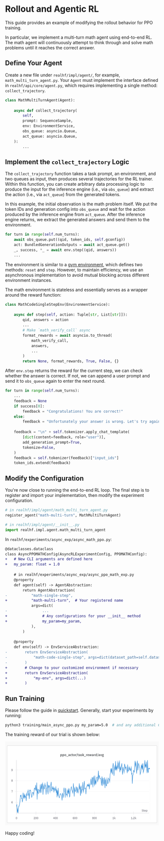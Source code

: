 # Rollout and Agentic RL

This guide provides an example of modifying the rollout behavior for PPO training.

In particular, we implement a multi-turn math agent using end-to-end RL. The math agent will continuously attempt to think through and solve math problems until it reaches the correct answer.

## Define Your Agent

Create a new file under `realhf/impl/agent/`, for example, `math_multi_turn_agent.py`. Your `Agent` must implement the interface defined in `realhf/api/core/agent.py`, which requires implementing a single method: `collect_trajectory`.

```python
class MathMultiTurnAgent(Agent):
    
    async def collect_trajectory(
        self,
        prompt: SequenceSample,
        env: EnvironmentService,
        obs_queue: asyncio.Queue,
        act_queue: asyncio.Queue,
    ):
        ...
```

## Implement the `collect_trajectory` Logic

The `collect_trajectory` function takes a task prompt, an environment, and two queues as input, then produces several trajectories for the RL trainer. Within this function, you can create arbitrary data processing logic to produce the input for the inference engine (i.e., via `obs_queue`) and extract the action (i.e., via `act_queue`) from the generated tokens.

In this example, the initial observation is the math problem itself. We put the token IDs and generation config into `obs_queue` and wait for the action produced by the inference engine from `act_queue`. After the inference engine returns, we extract the generated answers and send them to the environment.

```python
for turn in range(self.num_turns):
    await obs_queue.put((qid, token_ids, self.gconfig))
    act: BundledGenerationOutputs = await act_queue.get()
    _, success, *_ = await env.step((qid, answers))
    ...
```

The environment is similar to a [gym environment](https://github.com/Farama-Foundation/Gymnasium), which defines two methods: `reset` and `step`. However, to maintain efficiency, we use an asynchronous implementation to avoid mutual blocking across different environment instances.

The math environment is stateless and essentially serves as a wrapper around the reward function:

```python
class MathCodeSingleStepEnv(EnvironmentService):

    async def step(self, action: Tuple[str, List[str]]):
        qid, answers = action
        ...
        # Make `math_verify_call` async
        format_rewards = await asyncio.to_thread(
            math_verify_call,
            answers,
            ...
        )
        return None, format_rewards, True, False, {}
```

After `env.step` returns the reward for the current step, we can check whether the answer is correct. If not, we can append a user prompt and send it to `obs_queue` again to enter the next round.

```python
for turn in range(self.num_turns):
    ...
    feedback = None
    if success[0]:
        feedback = "Congratulations! You are correct!"
    else:
        feedback = "Unfortunately your answer is wrong. Let's try again."
    
    feedback = "\n" + self.tokenizer.apply_chat_template(
        [dict(content=feedback, role="user")],
        add_generation_prompt=True,
        tokenize=False,
    )
    feedback = self.tokenizer(feedback)["input_ids"]
    token_ids.extend(feedback)
```

## Modify the Configuration

You're now close to running the end-to-end RL loop. The final step is to register and import your implementation, then modify the experiment configuration.

```python
# in realhf/impl/agent/math_multi_turn_agent.py
register_agent("math-multi-turn", MathMultiTurnAgent)
```

```python
# in realhf/impl/agent/__init__.py
import realhf.impl.agent.math_multi_turn_agent
```

In `realhf/experiments/async_exp/async_math_ppo.py`:

```diff
@dataclasses.dataclass
class AsyncPPOMATHConfig(AsyncRLExperimentConfig, PPOMATHConfig):
+   # New CLI arguments are defined here
+   my_param: float = 1.0

    # in realhf/experiments/async_exp/async_ppo_math_exp.py
    @property
    def agent(self) -> AgentAbstraction:
        return AgentAbstraction(
-           "math-single-step",
+           "math-multi-turn",  # Your registered name
            args=dict(
-                ...
+                # Any configurations for your __init__ method
+                my_param=my_param,
            ),
        )

    @property
    def env(self) -> EnvServiceAbstraction:
-        return EnvServiceAbstraction(
-            "math-code-single-step", args=dict(dataset_path=self.dataset.path)
-        )
+        # Change to your customized environment if necessary
+        return EnvServiceAbstraction(
+            "my-env", args=dict(...)
+        )
```

## Run Training

Please follow the guide in [quickstart](../tutorial/quickstart.md). Generally, start your experiments by running:

```bash
python3 training/main_async_ppo.py my_param=5.0  # and any additional CLI arguments
```

The training reward of our trial is shown below:

![](multiturn_reward.png)

Happy coding!